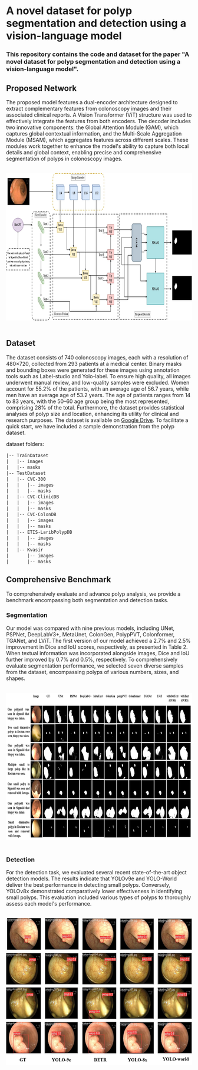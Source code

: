 # A novel dataset for polyp segmentation and detection using a vision-language model
### This repository contains the code and dataset for the paper "A novel dataset for polyp segmentation and detection using a vision-language model".

## Proposed Network

The proposed model features a dual-encoder architecture designed to extract complementary features from colonoscopy images and their associated clinical reports. A Vision Transformer (ViT) structure was used to effectively integrate the features from both encoders. The decoder includes two innovative components: the Global Attention Module (GAM), which captures global contextual information, and the Multi-Scale Aggregation Module (MSAM), which aggregates features across different scales. These modules work together to enhance the model's ability to capture both local details and global context, enabling precise and comprehensive segmentation of polyps in colonoscopy images.<br><br>
<div align="center">
  <img src="https://github.com/javadmozaffari/PolypDataset/blob/main/Image/Overview.jpg" alt="alt text" height="400"/>
</div><br>

## Dataset 
The dataset consists of 740 colonoscopy images, each with a resolution of 480×720, collected from 293 patients at a medical center. Binary masks and bounding boxes were generated for these images using annotation tools such as Label-studio and Yolo-label. To ensure high quality, all images underwent manual review, and low-quality samples were excluded. Women account for 55.2% of the patients, with an average age of 56.7 years, while men have an average age of 53.2 years. The age of patients ranges from 14 to 83 years, with the 50–60 age group being the most represented, comprising 28% of the total. Furthermore, the dataset provides statistical analyses of polyp size and location, enhancing its utility for clinical and research purposes. The dataset is available on [Google Drive](). To facilitate a quick start, we have included a sample demonstration from the polyp dataset.

dataset folders:  
    
    |-- TrainDataset
    |   |-- images
    |   |-- masks
    |-- TestDataset
    |   |-- CVC-300
    |   |   |-- images
    |   |   |-- masks
    |   |-- CVC-ClinicDB
    |   |   |-- images
    |   |   |-- masks
    |   |-- CVC-ColonDB
    |   |   |-- images
    |   |   |-- masks
    |   |-- ETIS-LaribPolypDB
    |   |   |-- images
    |   |   |-- masks
    |   |-- Kvasir
    |       |-- images
    |       |-- masks

## Comprehensive Benchmark
To comprehensively evaluate and advance polyp analysis, we provide a benchmark encompassing both segmentation and detection tasks.
### Segmentation
Our model was compared with nine previous models, including UNet, PSPNet, DeepLabV3+, MetaUnet, ColonGen, PolypPVT, Colonformer, TGANet, and LViT. The first version of our model achieved a 2.7% and 2.5% improvement in Dice and IoU scores, respectively, as presented in Table 2. When textual information was incorporated alongside images, Dice and IoU further improved by 0.7% and 0.5%, respectively. To comprehensively evaluate segmentation performance, we selected seven diverse samples from the dataset, encompassing polyps of various numbers, sizes, and shapes.<br><br> 
<div align="center">
  <img src="https://github.com/javadmozaffari/PolypDataset/blob/main/Image/Segmentation.jpg" alt="alt text" height="400"/>
</div><br>

### Detection
For the detection task, we evaluated several recent state-of-the-art object detection models. The results indicate that YOLOv9e and YOLO-World deliver the best performance in detecting small polyps. Conversely, YOLOv8x demonstrated comparatively lower effectiveness in identifying small polyps. This evaluation included various types of polyps to thoroughly assess each model's performance.<br><br>
<div align="center">
  <img src="https://github.com/javadmozaffari/PolypDataset/blob/main/Image/Detection.jpg" alt="alt text" height="400"/>
</div><br>
